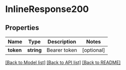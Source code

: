 # InlineResponse200

## Properties
Name | Type | Description | Notes
------------ | ------------- | ------------- | -------------
**token** | **string** | Bearer token | [optional] 

[[Back to Model list]](../../README.md#documentation-for-models) [[Back to API list]](../../README.md#documentation-for-api-endpoints) [[Back to README]](../../README.md)

